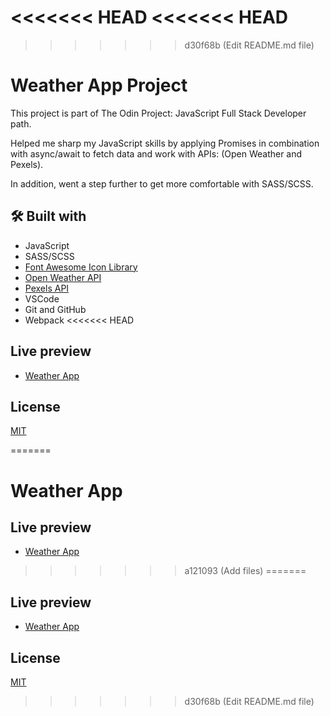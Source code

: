 <<<<<<< HEAD
<<<<<<< HEAD
=======
>>>>>>> d30f68b (Edit README.md file)
# Weather App Project

This project is part of The Odin Project: JavaScript Full Stack Developer path.

Helped me sharp my JavaScript skills by applying Promises in combination with async/await to fetch data and work with APIs: (Open Weather and Pexels).

In addition, went a step further to get more comfortable with SASS/SCSS.

## 🛠️ Built with

- JavaScript
- SASS/SCSS
- [Font Awesome Icon Library](https://fontawesome.com/ 'Font Awesome Icon Library')
- [Open Weather API](https://openweathermap.org/api 'Open Weather API')
- [Pexels API](https://www.pexels.com/api/documentation/ 'Pexels API')
- VSCode
- Git and GitHub
- Webpack
<<<<<<< HEAD

## Live preview

- [Weather App](https://kazmonroy.github.io/weather-app-js/)

## License

[MIT](https://choosealicense.com/licenses/mit/)

=======
# Weather App

## Live preview

- [Weather App](https://weather-app-0kqt.onrender.com)
>>>>>>> a121093 (Add files)
=======

## Live preview

- [Weather App](https://kazmonroy.github.io/weather-app-js/)

## License

[MIT](https://choosealicense.com/licenses/mit/)
>>>>>>> d30f68b (Edit README.md file)
